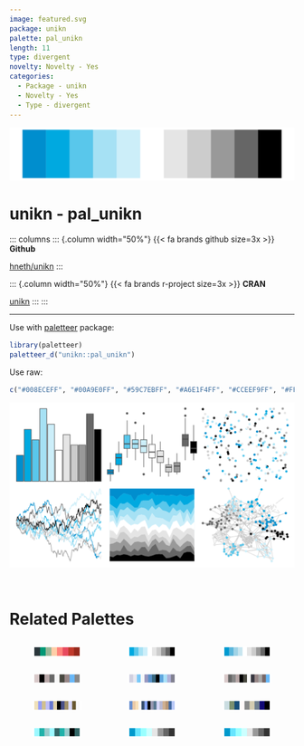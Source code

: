 ```yaml
---
image: featured.svg
package: unikn
palette: pal_unikn
length: 11
type: divergent
novelty: Novelty - Yes
categories:
  - Package - unikn
  - Novelty - Yes
  - Type - divergent
---
```


![](featured.svg)

# unikn - pal_unikn 

::: columns
::: {.column width="50%"}
{{< fa brands github size=3x >}}
**Github**

[hneth/unikn](https://github.com/hneth/unikn)
:::

::: {.column width="50%"}
{{< fa brands r-project size=3x >}}
**CRAN**

[unikn](https://CRAN.R-project.org/package=unikn)
:::
:::

<hr> 

Use with [paletteer](https://emilhvitfeldt.github.io/paletteer/) package:

```r
library(paletteer)
paletteer_d("unikn::pal_unikn")
```

Use raw:

```r
c("#008ECEFF", "#00A9E0FF", "#59C7EBFF", "#A6E1F4FF", "#CCEEF9FF", "#FFFFFFFF", "#E5E5E5FF", "#CCCCCCFF", "#999999FF", "#666666FF", "#000000FF")
``` 

![](examples.png) 

<br>

# Related Palettes

<div class="list" style="display: grid; grid-template-columns: auto auto auto;"> <figure class="figure">
<a href="../../awtools/a_palette/"> <img src="../../awtools/a_palette/featured.svg" style="width: 100%;" class="figure-img"></a>
</figure> <figure class="figure">
<a href="../../unikn/pal_unikn_web/"> <img src="../../unikn/pal_unikn_web/featured.svg" style="width: 100%;" class="figure-img"></a>
</figure> <figure class="figure">
<a href="../../unikn/pal_unikn_ppt/"> <img src="../../unikn/pal_unikn_ppt/featured.svg" style="width: 100%;" class="figure-img"></a>
</figure> <figure class="figure">
<a href="../../palettetown/aron/"> <img src="../../palettetown/aron/featured.svg" style="width: 100%;" class="figure-img"></a>
</figure> <figure class="figure">
<a href="../../palettetown/swablu/"> <img src="../../palettetown/swablu/featured.svg" style="width: 100%;" class="figure-img"></a>
</figure> <figure class="figure">
<a href="../../palettetown/lairon/"> <img src="../../palettetown/lairon/featured.svg" style="width: 100%;" class="figure-img"></a>
</figure> <figure class="figure">
<a href="../../palettetown/spheal/"> <img src="../../palettetown/spheal/featured.svg" style="width: 100%;" class="figure-img"></a>
</figure> <figure class="figure">
<a href="../../palettetown/sealeo/"> <img src="../../palettetown/sealeo/featured.svg" style="width: 100%;" class="figure-img"></a>
</figure> <figure class="figure">
<a href="../../tvthemes/Stark/"> <img src="../../tvthemes/Stark/featured.svg" style="width: 100%;" class="figure-img"></a>
</figure> <figure class="figure">
<a href="../../ggprism/fir2/"> <img src="../../ggprism/fir2/featured.svg" style="width: 100%;" class="figure-img"></a>
</figure> <figure class="figure">
<a href="../../dichromat/BluetoGray_8/"> <img src="../../dichromat/BluetoGray_8/featured.svg" style="width: 100%;" class="figure-img"></a>
</figure> <figure class="figure">
<a href="../../colorBlindness/Blue2Gray8Steps/"> <img src="../../colorBlindness/Blue2Gray8Steps/featured.svg" style="width: 100%;" class="figure-img"></a>
</figure> 
</div>
